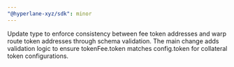 ```yaml
---
"@hyperlane-xyz/sdk": minor
---
```


Update type to enforce consistency between fee token addresses and warp route token addresses through schema validation. The main change adds validation logic to ensure tokenFee.token matches config.token for collateral token configurations.
